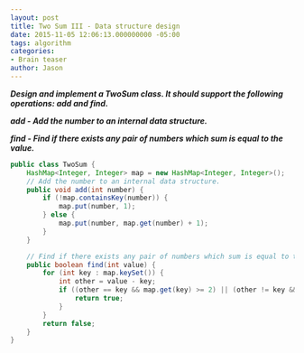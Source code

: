 ```yaml
---
layout: post
title: Two Sum III - Data structure design
date: 2015-11-05 12:06:13.000000000 -05:00
tags: algorithm
categories:
- Brain teaser
author: Jason
---
```

<p><strong><em>Design and implement a TwoSum class. It should support the following operations: add and find.</p>

add - Add the number to an internal data structure.</p>
find - Find if there exists any pair of numbers which sum is equal to the value.</em></strong></p>
``` java
public class TwoSum {
    HashMap<Integer, Integer> map = new HashMap<Integer, Integer>();
    // Add the number to an internal data structure.
    public void add(int number) {
        if (!map.containsKey(number)) {
            map.put(number, 1);
        } else {
            map.put(number, map.get(number) + 1);
        }
    }

    // Find if there exists any pair of numbers which sum is equal to the value.
    public boolean find(int value) {
        for (int key : map.keySet()) {
            int other = value - key;
            if ((other == key && map.get(key) >= 2) || (other != key && map.containsKey(other))) {
                return true;
            }
        }
        return false;
    }
}
```
